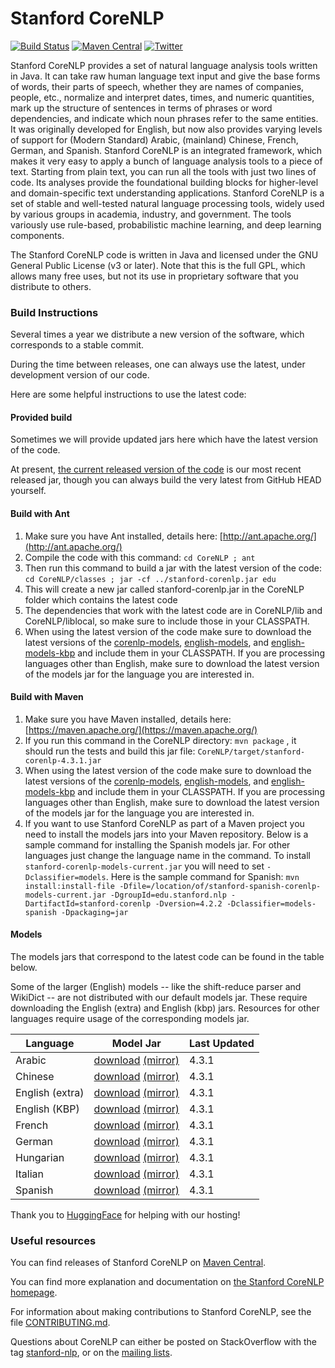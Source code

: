 # Stanford CoreNLP

[![Build Status](https://travis-ci.org/stanfordnlp/CoreNLP.svg?branch=master)](https://github.com/stanfordnlp/CoreNLP/actions/workflows/run-tests.yaml/badge.svg?branch=dev)
[![Maven Central](https://img.shields.io/maven-central/v/edu.stanford.nlp/stanford-corenlp.svg)](https://mvnrepository.com/artifact/edu.stanford.nlp/stanford-corenlp)
[![Twitter](https://img.shields.io/twitter/follow/stanfordnlp.svg?style=social&label=Follow)](https://twitter.com/stanfordnlp/)

Stanford CoreNLP provides a set of natural language analysis tools written in Java. It can take raw human language text input and give the base forms of words, their parts of speech, whether they are names of companies, people, etc., normalize and interpret dates, times, and numeric quantities, mark up the structure of sentences in terms of phrases or word dependencies, and indicate which noun phrases refer to the same entities. It was originally developed for English, but now also provides varying levels of support for (Modern Standard) Arabic, (mainland) Chinese, French, German, and Spanish. Stanford CoreNLP is an integrated framework, which makes it very easy to apply a bunch of language analysis tools to a piece of text. Starting from plain text, you can run all the tools with just two lines of code. Its analyses provide the foundational building blocks for higher-level and domain-specific text understanding applications. Stanford CoreNLP is a set of stable and well-tested natural language processing tools, widely used by various groups in academia, industry, and government. The tools variously use rule-based, probabilistic machine learning, and deep learning components.

The Stanford CoreNLP code is written in Java and licensed under the GNU General Public License (v3 or later). Note that this is the full GPL, which allows many free uses, but not its use in proprietary software that you distribute to others.

### Build Instructions

Several times a year we distribute a new version of the software, which corresponds to a stable commit.

During the time between releases, one can always use the latest, under development version of our code.

Here are some helpful instructions to use the latest code:

#### Provided build

Sometimes we will provide updated jars here which have the latest version of the code.

At present, [the current released version of the code](https://stanfordnlp.github.io/CoreNLP/#download) is our most recent released jar, though you can always build the very latest from GitHub HEAD yourself.

<!---
[stanford-corenlp.jar (last built: 2017-04-14)](http://nlp.stanford.edu/software/stanford-corenlp-2017-04-14-build.jar)
-->

#### Build with Ant

1. Make sure you have Ant installed, details here: [http://ant.apache.org/](http://ant.apache.org/)
2. Compile the code with this command: `cd CoreNLP ; ant`
3. Then run this command to build a jar with the latest version of the code: `cd CoreNLP/classes ; jar -cf ../stanford-corenlp.jar edu`
4. This will create a new jar called stanford-corenlp.jar in the CoreNLP folder which contains the latest code
5. The dependencies that work with the latest code are in CoreNLP/lib and CoreNLP/liblocal, so make sure to include those in your CLASSPATH.
6. When using the latest version of the code make sure to download the latest versions of the [corenlp-models](http://nlp.stanford.edu/software/stanford-corenlp-models-current.jar), [english-models](http://nlp.stanford.edu/software/stanford-english-corenlp-models-current.jar), and [english-models-kbp](http://nlp.stanford.edu/software/stanford-english-kbp-corenlp-models-current.jar) and include them in your CLASSPATH.  If you are processing languages other than English, make sure to download the latest version of the models jar for the language you are interested in.

#### Build with Maven

1. Make sure you have Maven installed, details here: [https://maven.apache.org/](https://maven.apache.org/)
2. If you run this command in the CoreNLP directory: `mvn package` , it should run the tests and build this jar file: `CoreNLP/target/stanford-corenlp-4.3.1.jar`
3. When using the latest version of the code make sure to download the latest versions of the [corenlp-models](http://nlp.stanford.edu/software/stanford-corenlp-models-current.jar), [english-models](http://nlp.stanford.edu/software/stanford-english-corenlp-models-current.jar), and [english-models-kbp](http://nlp.stanford.edu/software/stanford-english-kbp-corenlp-models-current.jar) and include them in your CLASSPATH.  If you are processing languages other than English, make sure to download the latest version of the models jar for the language you are interested in.  
4. If you want to use Stanford CoreNLP as part of a Maven project you need to install the models jars into your Maven repository.  Below is a sample command for installing the Spanish models jar.  For other languages just change the language name in the command.  To install `stanford-corenlp-models-current.jar` you will need to set `-Dclassifier=models`.  Here is the sample command for Spanish: `mvn install:install-file -Dfile=/location/of/stanford-spanish-corenlp-models-current.jar -DgroupId=edu.stanford.nlp -DartifactId=stanford-corenlp -Dversion=4.2.2 -Dclassifier=models-spanish -Dpackaging=jar`

#### Models

The models jars that correspond to the latest code can be found in the table below.

Some of the larger (English) models -- like the shift-reduce parser and WikiDict -- are not distributed with our default models jar.
These require downloading the English (extra) and English (kbp) jars. Resources for other languages require usage of the corresponding
models jar.

| Language | Model Jar | Last Updated |
| --- | --- | --- |
| Arabic  | [download](https://huggingface.co/stanfordnlp/corenlp-arabic/resolve/main/stanford-corenlp-models-arabic.jar) [(mirror)](https://nlp.stanford.edu/software/stanford-corenlp-4.3.1-models-arabic.jar) | 4.3.1 |
| Chinese | [download](https://huggingface.co/stanfordnlp/corenlp-chinese/resolve/main/stanford-corenlp-models-chinese.jar) [(mirror)](https://nlp.stanford.edu/software/stanford-corenlp-4.3.1-models-chinese.jar) | 4.3.1 |
| English (extra) | [download](https://huggingface.co/stanfordnlp/corenlp-english-extra/resolve/main/stanford-corenlp-models-english-extra.jar) [(mirror)](https://nlp.stanford.edu/software/stanford-corenlp-4.3.1-models-english.jar) | 4.3.1 |
| English (KBP) | [download](https://huggingface.co/stanfordnlp/corenlp-english-kbp/resolve/main/stanford-corenlp-models-english-kbp.jar) [(mirror)](https://nlp.stanford.edu/software/stanford-corenlp-4.3.1-models-english-kbp.jar) | 4.3.1 |
| French | [download](https://huggingface.co/stanfordnlp/corenlp-french/resolve/main/stanford-corenlp-models-french.jar) [(mirror)](https://nlp.stanford.edu/software/stanford-corenlp-4.3.1-models-french.jar) | 4.3.1 |
| German | [download](https://huggingface.co/stanfordnlp/corenlp-german/resolve/main/stanford-corenlp-models-german.jar) [(mirror)](https://nlp.stanford.edu/software/stanford-corenlp-4.3.1-models-german.jar) | 4.3.1 |
| Hungarian | [download](https://huggingface.co/stanfordnlp/corenlp-hungarian/resolve/main/stanford-corenlp-models-hungarian.jar) [(mirror)](https://nlp.stanford.edu/software/stanford-corenlp-4.3.1-models-hungarian.jar) | 4.3.1 |
| Italian | [download](https://huggingface.co/stanfordnlp/corenlp-italian/resolve/main/stanford-corenlp-models-italian.jar) [(mirror)](https://nlp.stanford.edu/software/stanford-corenlp-4.3.1-models-italian.jar) | 4.3.1 |
| Spanish | [download](https://huggingface.co/stanfordnlp/corenlp-spanish/resolve/main/stanford-corenlp-models-spanish.jar) [(mirror)](https://nlp.stanford.edu/software/stanford-corenlp-4.3.1-models-spanish.jar) | 4.3.1 |

Thank you to [HuggingFace](https://huggingface.co/) for helping with our hosting!

### Useful resources

You can find releases of Stanford CoreNLP on [Maven Central](https://search.maven.org/artifact/edu.stanford.nlp/stanford-corenlp/4.2.2/jar).

You can find more explanation and documentation on [the Stanford CoreNLP homepage](http://stanfordnlp.github.io/CoreNLP/).

For information about making contributions to Stanford CoreNLP, see the file [CONTRIBUTING.md](CONTRIBUTING.md).

Questions about CoreNLP can either be posted on StackOverflow with the tag [stanford-nlp](http://stackoverflow.com/questions/tagged/stanford-nlp),
  or on the [mailing lists](https://nlp.stanford.edu/software/#Mail).
